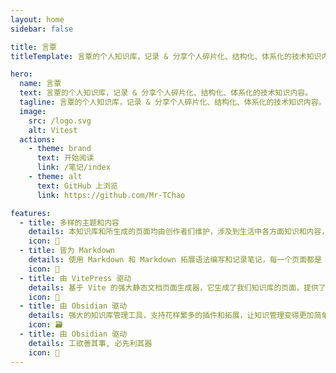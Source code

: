 ```yaml
---
layout: home
sidebar: false

title: 言覃
titleTemplate: 言覃的个人知识库，记录 & 分享个人碎片化、结构化、体系化的技术知识内容。

hero:
  name: 言覃
  text: 言覃的个人知识库，记录 & 分享个人碎片化、结构化、体系化的技术知识内容。
  tagline: 言覃的个人知识库，记录 & 分享个人碎片化、结构化、体系化的技术知识内容。
  image:
    src: /logo.svg
    alt: Vitest
  actions:
    - theme: brand
      text: 开始阅读
      link: /笔记/index
    - theme: alt
      text: GitHub 上浏览
      link: https://github.com/Mr-TChao

features:
  - title: 多样的主题和内容
    details: 本知识库和所生成的页面均由创作者们维护，涉及到生活中各方面知识和内容，也不乏我们的回忆和畅想。
    icon: 🌈
  - title: 皆为 Markdown
    details: 使用 Markdown 和 Markdown 拓展语法编写和记录笔记，每一个页面都是 Markdown 文件。
    icon: 📃
  - title: 由 VitePress 驱动
    details: 基于 Vite 的强大静态文档页面生成器，它生成了我们知识库的页面，提供了简单易用的主题和工具。
    icon: 🚀
  - title: 由 Obsidian 驱动
    details: 强大的知识库管理工具，支持花样繁多的插件和拓展，让知识管理变得更加简单。
    icon: 🗃
  - title: 由 Obsidian 驱动
    details: 工欲善其事, 必先利其器
    icon: 🧰
---
```


<HomePage />
